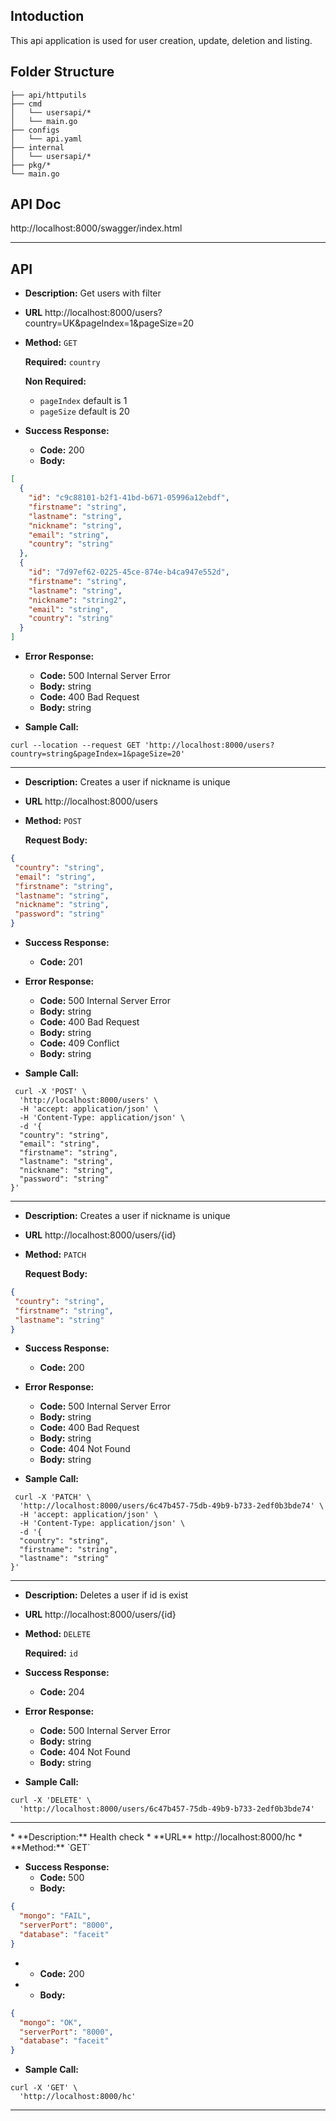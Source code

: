 

## Intoduction
This api application is used for user creation, update, deletion and listing.

## Folder Structure

```
├── api/httputils
├── cmd
│   └── usersapi/*
│   └── main.go
├── configs
│   └── api.yaml
├── internal
│   └── usersapi/*
├── pkg/*
└── main.go
```

## API Doc

http://localhost:8000/swagger/index.html

<hr>

## API  
* **Description:** Get users with filter
* **URL**
  http://localhost:8000/users?country=UK&pageIndex=1&pageSize=20
* **Method:** `GET` 
 
   **Required:**
   `country`

   **Non Required:**
   - `pageIndex` default is 1
   - `pageSize`  default is 20

* **Success Response:**
   * **Code:** 200 <br />  
   * **Body:** 
```json 
[
  {
    "id": "c9c88101-b2f1-41bd-b671-05996a12ebdf",
    "firstname": "string",
    "lastname": "string",
    "nickname": "string",
    "email": "string",
    "country": "string"
  },
  {
    "id": "7d97ef62-0225-45ce-874e-b4ca947e552d",
    "firstname": "string",
    "lastname": "string",
    "nickname": "string2",
    "email": "string",
    "country": "string"
  }
]
```

* **Error Response:**
  * **Code:** 500 Internal Server Error<br />
  * **Body:** string 
  * **Code:** 400 Bad Request <br />
  * **Body:** string 
    

* **Sample Call:**

```curl
curl --location --request GET 'http://localhost:8000/users?country=string&pageIndex=1&pageSize=20' 
```

<hr>

* **Description:** Creates a user if nickname is unique
* **URL**
  http://localhost:8000/users
* **Method:** `POST` 
 
   **Request Body:**
 
 ```json
{
  "country": "string",
  "email": "string",
  "firstname": "string",
  "lastname": "string",
  "nickname": "string",
  "password": "string"
}
 ```

* **Success Response:**
   * **Code:** 201 <br />  
* **Error Response:**
  * **Code:** 500 Internal Server Error<br />
  * **Body:** string 
  * **Code:** 400 Bad Request<br />
  * **Body:** string 
  * **Code:** 409 Conflict<br />
  * **Body:** string 

* **Sample Call:**
```curl
 curl -X 'POST' \
  'http://localhost:8000/users' \
  -H 'accept: application/json' \
  -H 'Content-Type: application/json' \
  -d '{
  "country": "string",
  "email": "string",
  "firstname": "string",
  "lastname": "string",
  "nickname": "string",
  "password": "string"
}'
```
 
<hr>


* **Description:** Creates a user if nickname is unique
* **URL**
  http://localhost:8000/users/{id}
* **Method:** `PATCH` 
 
   **Request Body:**
 
 ```json
{
  "country": "string",
  "firstname": "string",
  "lastname": "string"
}
 ```

* **Success Response:**
   * **Code:** 200 <br />  
* **Error Response:**
  * **Code:** 500 Internal Server Error<br />
  * **Body:** string 
  * **Code:** 400 Bad Request<br />
  * **Body:** string 
  * **Code:** 404 Not Found<br />
  * **Body:** string 

* **Sample Call:**
```curl
 curl -X 'PATCH' \
  'http://localhost:8000/users/6c47b457-75db-49b9-b733-2edf0b3bde74' \
  -H 'accept: application/json' \
  -H 'Content-Type: application/json' \
  -d '{
  "country": "string",
  "firstname": "string",
  "lastname": "string"
}'
```
 
<hr>

* **Description:** Deletes a user if id is exist
* **URL**
  http://localhost:8000/users/{id}
* **Method:** `DELETE` 

  **Required:**
   `id`
* **Success Response:**
   * **Code:** 204 <br />  
* **Error Response:**
  * **Code:** 500 Internal Server Error<br />
  * **Body:** string 
  * **Code:** 404 Not Found<br />
  * **Body:** string 
* **Sample Call:**

```curl
curl -X 'DELETE' \
  'http://localhost:8000/users/6c47b457-75db-49b9-b733-2edf0b3bde74' 
```

<hr>
* **Description:** Health check
* **URL**
  http://localhost:8000/hc
* **Method:** `GET` 
 

* **Success Response:**
   * **Code:** 500 <br />  
   * **Body:** 
```json 
{
  "mongo": "FAIL",
  "serverPort": "8000",
  "database": "faceit"
}
```

*   * **Code:** 200 <br />  
*  * **Body:** 
```json
{
  "mongo": "OK",
  "serverPort": "8000",
  "database": "faceit"
}
```
* **Sample Call:**

```curl
curl -X 'GET' \
  'http://localhost:8000/hc' 
```

<hr>
